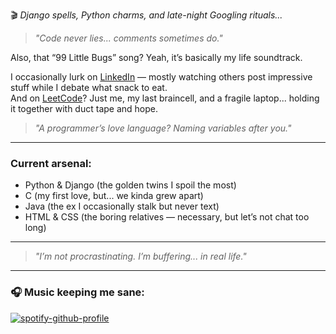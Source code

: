 🎬 *Django spells, Python charms, and late-night Googling rituals...*  

> *"Code never lies... comments sometimes do."*  

Also, that “99 Little Bugs” song? Yeah, it’s basically my life soundtrack.  

I occasionally lurk on [LinkedIn](https://www.linkedin.com/in/ankita-dey-8a652b1ba) — mostly watching others post impressive stuff while I debate what snack to eat.  
And on [LeetCode](https://www.leetcode.com/hashtag-ankita)? Just me, my last braincell, and a fragile laptop... holding it together with duct tape and hope.  

> *"A programmer’s love language? Naming variables after you."*  

---

### Current arsenal:  

- Python & Django (the golden twins I spoil the most)  
- C (my first love, but... we kinda grew apart)  
- Java (the ex I occasionally stalk but never text)  
- HTML & CSS (the boring relatives — necessary, but let’s not chat too long)  

---

> *"I’m not procrastinating. I’m buffering... in real life."*  

---
### 🎧 Music keeping me sane:  
[![spotify-github-profile](https://spotify-github-profile.kittinanx.com/api/view?uid=89b5k2g1bke304fiwlo8cr2zi&cover_image=true&theme=novatorem&show_offline=true&background_color=0d0c0d&interchange=false&bar_color=53b14f&bar_color_cover=false)](https://spotify-github-profile.kittinanx.com/api/view?uid=89b5k2g1bke304fiwlo8cr2zi&redirect=true)

